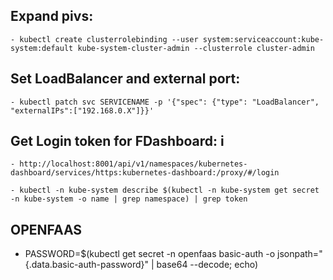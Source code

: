 

## Expand pivs:
    - kubectl create clusterrolebinding --user system:serviceaccount:kube-system:default kube-system-cluster-admin --clusterrole cluster-admin

## Set LoadBalancer and external port:

    - kubectl patch svc SERVICENAME -p '{"spec": {"type": "LoadBalancer", "externalIPs":["192.168.0.X"]}}'


## Get Login token for FDashboard: i
    - http://localhost:8001/api/v1/namespaces/kubernetes-dashboard/services/https:kubernetes-dashboard:/proxy/#/login

    - kubectl -n kube-system describe $(kubectl -n kube-system get secret -n kube-system -o name | grep namespace) | grep token

## OPENFAAS
 - PASSWORD=$(kubectl get secret -n openfaas basic-auth -o jsonpath="{.data.basic-auth-password}" | base64 --decode; echo)
